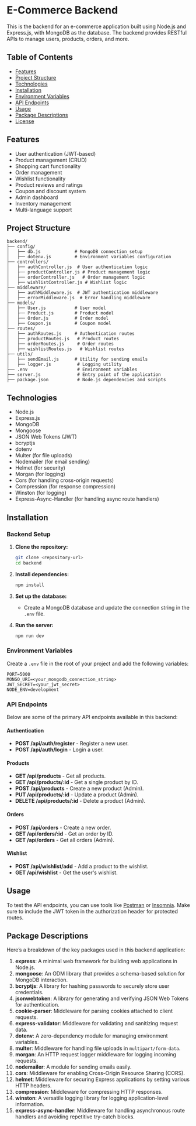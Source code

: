 # E-Commerce Backend

This is the backend for an e-commerce application built using Node.js and Express.js, with MongoDB as the database. The backend provides RESTful APIs to manage users, products, orders, and more.

## Table of Contents

- [Features](#features)
- [Project Structure](#project-structure)
- [Technologies](#technologies)
- [Installation](#installation)
- [Environment Variables](#environment-variables)
- [API Endpoints](#api-endpoints)
- [Usage](#usage)
- [Package Descriptions](#package-descriptions)
- [License](#license)

## Features

- User authentication (JWT-based)
- Product management (CRUD)
- Shopping cart functionality
- Order management
- Wishlist functionality
- Product reviews and ratings
- Coupon and discount system
- Admin dashboard
- Inventory management
- Multi-language support

## Project Structure

```
backend/
├── config/
│   ├── db.js             # MongoDB connection setup
│   ├── dotenv.js         # Environment variables configuration
├── controllers/
│   ├── authController.js  # User authentication logic
│   ├── productController.js # Product management logic
│   ├── orderController.js   # Order management logic
│   ├── wishlistController.js # Wishlist logic
├── middleware/
│   ├── authMiddleware.js  # JWT authentication middleware
│   ├── errorMiddleware.js  # Error handling middleware
├── models/
│   ├── User.js           # User model
│   ├── Product.js        # Product model
│   ├── Order.js          # Order model
│   ├── Coupon.js         # Coupon model
├── routes/
│   ├── authRoutes.js     # Authentication routes
│   ├── productRoutes.js   # Product routes
│   ├── orderRoutes.js     # Order routes
│   ├── wishlistRoutes.js   # Wishlist routes
├── utils/
│   ├── sendEmail.js      # Utility for sending emails
│   ├── logger.js          # Logging utility
├── .env                   # Environment variables
├── server.js              # Entry point of the application
├── package.json           # Node.js dependencies and scripts
```

## Technologies

- Node.js
- Express.js
- MongoDB
- Mongoose
- JSON Web Tokens (JWT)
- bcryptjs
- dotenv
- Multer (for file uploads)
- Nodemailer (for email sending)
- Helmet (for security)
- Morgan (for logging)
- Cors (for handling cross-origin requests)
- Compression (for response compression)
- Winston (for logging)
- Express-Async-Handler (for handling async route handlers)

## Installation

### Backend Setup

1. **Clone the repository:**
   ```bash
   git clone <repository-url>
   cd backend
   ```

2. **Install dependencies:**
   ```bash
   npm install
   ```

3. **Set up the database:**
   - Create a MongoDB database and update the connection string in the `.env` file.

4. **Run the server:**
   ```bash
   npm run dev
   ```

### Environment Variables

Create a `.env` file in the root of your project and add the following variables:

```plaintext
PORT=5000
MONGO_URI=<your_mongodb_connection_string>
JWT_SECRET=<your_jwt_secret>
NODE_ENV=development
```

### API Endpoints

Below are some of the primary API endpoints available in this backend:

#### Authentication

- **POST /api/auth/register** - Register a new user.
- **POST /api/auth/login** - Login a user.

#### Products

- **GET /api/products** - Get all products.
- **GET /api/products/:id** - Get a single product by ID.
- **POST /api/products** - Create a new product (Admin).
- **PUT /api/products/:id** - Update a product (Admin).
- **DELETE /api/products/:id** - Delete a product (Admin).

#### Orders

- **POST /api/orders** - Create a new order.
- **GET /api/orders/:id** - Get an order by ID.
- **GET /api/orders** - Get all orders (Admin).

#### Wishlist

- **POST /api/wishlist/add** - Add a product to the wishlist.
- **GET /api/wishlist** - Get the user's wishlist.

## Usage

To test the API endpoints, you can use tools like [Postman](https://www.postman.com/) or [Insomnia](https://insomnia.rest/). Make sure to include the JWT token in the authorization header for protected routes.

## Package Descriptions

Here’s a breakdown of the key packages used in this backend application:

1. **express**: A minimal web framework for building web applications in Node.js.
2. **mongoose**: An ODM library that provides a schema-based solution for MongoDB interaction.
3. **bcryptjs**: A library for hashing passwords to securely store user credentials.
4. **jsonwebtoken**: A library for generating and verifying JSON Web Tokens for authentication.
5. **cookie-parser**: Middleware for parsing cookies attached to client requests.
6. **express-validator**: Middleware for validating and sanitizing request data.
7. **dotenv**: A zero-dependency module for managing environment variables.
8. **multer**: Middleware for handling file uploads in `multipart/form-data`.
9. **morgan**: An HTTP request logger middleware for logging incoming requests.
10. **nodemailer**: A module for sending emails easily.
11. **cors**: Middleware for enabling Cross-Origin Resource Sharing (CORS).
12. **helmet**: Middleware for securing Express applications by setting various HTTP headers.
13. **compression**: Middleware for compressing HTTP responses.
14. **winston**: A versatile logging library for logging application-level information.
15. **express-async-handler**: Middleware for handling asynchronous route handlers and avoiding repetitive try-catch blocks.

